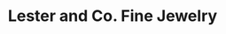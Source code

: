 ---
title: "Lester and Co. Fine Jewelry"
url: /tallahassee/lester-and-co-fine-jewelry/
shop: jewelry
---
